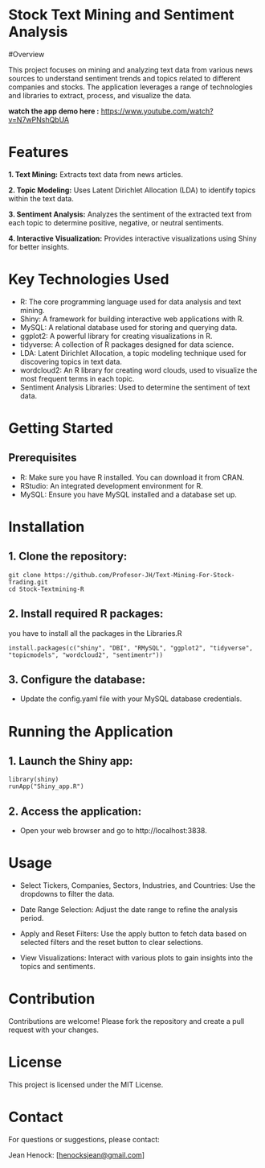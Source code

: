 # Stock Text Mining and Sentiment Analysis
#Overview

This project focuses on mining and analyzing text data from various news sources to understand sentiment trends and topics related to different companies and stocks. The application leverages a range of technologies and libraries to extract, process, and visualize the data.

**watch the app demo here :** https://www.youtube.com/watch?v=N7wPNshQbUA

# Features
  **1. Text Mining:** Extracts text data from news articles.
  
  **2. Topic Modeling:** Uses Latent Dirichlet Allocation (LDA) to identify topics within the text data.
  
  **3. Sentiment Analysis:** Analyzes the sentiment of the extracted text from each topic to determine positive, negative, or neutral sentiments.

  **4. Interactive Visualization:** Provides interactive visualizations using Shiny for better insights.
  
# Key Technologies Used

* R: The core programming language used for data analysis and text mining.
* Shiny: A framework for building interactive web applications with R.
* MySQL: A relational database used for storing and querying data.
* ggplot2: A powerful library for creating visualizations in R.
* tidyverse: A collection of R packages designed for data science.
* LDA: Latent Dirichlet Allocation, a topic modeling technique used for discovering topics in text data.
* wordcloud2: An R library for creating word clouds, used to visualize the most frequent terms in each topic.
* Sentiment Analysis Libraries: Used to determine the sentiment of text data.


# Getting Started
## Prerequisites

* R: Make sure you have R installed. You can download it from CRAN.
* RStudio: An integrated development environment for R.
* MySQL: Ensure you have MySQL installed and a database set up.

# Installation
## 1. Clone the repository:
```
git clone https://github.com/Profesor-JH/Text-Mining-For-Stock-Trading.git
cd Stock-Textmining-R
```

## 2. Install required R packages:
you have to install all the packages in the Libraries.R
```
install.packages(c("shiny", "DBI", "RMySQL", "ggplot2", "tidyverse", "topicmodels", "wordcloud2", "sentimentr"))
```

## 3. Configure the database:

* Update the config.yaml file with your MySQL database credentials.

# Running the Application
## 1. Launch the Shiny app:

```
library(shiny)
runApp("Shiny_app.R")
```
## 2. Access the application:

* Open your web browser and go to http://localhost:3838.

# Usage

* Select Tickers, Companies, Sectors, Industries, and Countries: Use the dropdowns to filter the data.

* Date Range Selection: Adjust the date range to refine the analysis period.

* Apply and Reset Filters: Use the apply button to fetch data based on selected filters and the reset button to clear selections.

* View Visualizations: Interact with various plots to gain insights into the topics and sentiments.

# Contribution
Contributions are welcome! Please fork the repository and create a pull request with your changes.

# License
This project is licensed under the MIT License.

# Contact
For questions or suggestions, please contact:

Jean Henock: [henocksjean@gmail.com]



